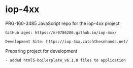 # iop-4xx
PRG-160-3485 JavaScript repo for the iop-4xx project 
	
	GitHub ages: https://mr0786280.github.io/iop-4xx/
	
	Development Site: https://iop-4xx.catchthesehands.net/

Preparing project for development

	- added html5-boilerplate_v6.1.0 files to application
	


